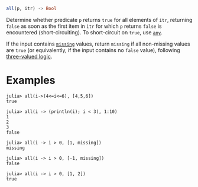 ```julia
all(p, itr) -> Bool
```

Determine whether predicate `p` returns `true` for all elements of `itr`, returning `false` as soon as the first item in `itr` for which `p` returns `false` is encountered (short-circuiting). To short-circuit on `true`, use [`any`](@ref).

If the input contains [`missing`](@ref) values, return `missing` if all non-missing values are `true` (or equivalently, if the input contains no `false` value), following [three-valued logic](https://en.wikipedia.org/wiki/Three-valued_logic).

# Examples

```jldoctest
julia> all(i->(4<=i<=6), [4,5,6])
true

julia> all(i -> (println(i); i < 3), 1:10)
1
2
3
false

julia> all(i -> i > 0, [1, missing])
missing

julia> all(i -> i > 0, [-1, missing])
false

julia> all(i -> i > 0, [1, 2])
true
```
